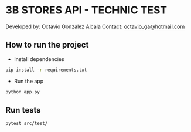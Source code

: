# 3B STORES API - TECHNIC TEST

Developed by: Octavio Gonzalez Alcala
Contact: octavio_ga@hotmail.com

## How to run the project

- Install dependencies

``` sh
pip install -r requirements.txt
```

- Run the app

``` sh
python app.py
```

## Run tests

``` sh
pytest src/test/
```

